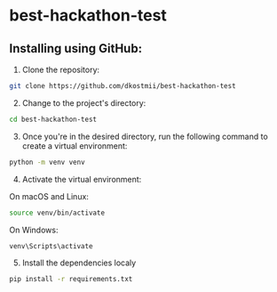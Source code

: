 # best-hackathon-test

## Installing using GitHub:

1. Clone the repository:

```bash
git clone https://github.com/dkostmii/best-hackathon-test
```
2. Change to the project's directory:
```bash
cd best-hackathon-test
```

3. Once you're in the desired directory, run the following command to create a virtual environment:
```bash
python -m venv venv
```
4. Activate the virtual environment:

On macOS and Linux:

```bash
source venv/bin/activate
```
On Windows:
```bash
venv\Scripts\activate
```

5. Install the dependencies localy

```bash
pip install -r requirements.txt
```